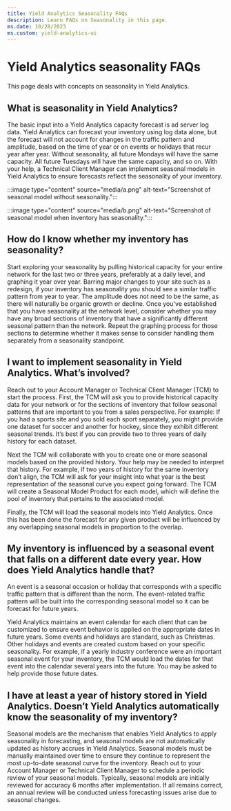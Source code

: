 ```yaml
---
title: Yield Analytics Seasonality FAQs
description: Learn FAQs on Seasonality in this page.
ms.date: 10/28/2023
ms.custom: yield-analytics-ui
---
```


# Yield Analytics seasonality FAQs

This page deals with concepts on seasonality in Yield Analytics.

## What is seasonality in Yield Analytics?

The basic input into a Yield Analytics capacity forecast is ad server log data. Yield Analytics can forecast your inventory using log data alone, but the forecast will not account for changes in the traffic pattern and amplitude, based on the time of year or on events or holidays that recur year after year. Without seasonality, all future Mondays will have the same capacity. All future Tuesdays will have the same capacity, and so on. With your help, a Technical Client Manager can implement seasonal models in Yield Analytics to ensure forecasts reflect the seasonality of your inventory.

:::image type="content" source="media/a.png" alt-text="Screenshot of seasonal model without seasonality.":::

:::image type="content" source="media/b.png" alt-text="Screenshot of seasonal model when inventory has seasonality.":::

## How do I know whether my inventory has seasonality?

Start exploring your seasonality by pulling historical capacity for your entire network for the last two or three years, preferably at a daily level, and graphing it year over year. Barring major changes to your site such as a redesign, if your inventory has seasonality you should see a similar traffic pattern from year to year. The amplitude does not need to be the same, as there will naturally be organic growth or decline. Once you've established that you have seasonality at the network level, consider whether you may have any broad sections of inventory that have a significantly different seasonal pattern than the network. Repeat the graphing process for those sections to determine whether it makes sense to consider handling them separately from a seasonality standpoint.

## I want to implement seasonality in Yield Analytics. What’s involved?

Reach out to your Account Manager or Technical Client Manager (TCM) to start the process. First, the TCM will ask you to provide historical capacity data for your network or for the sections of inventory that follow seasonal patterns that are important to you from a sales perspective. For example: If you had a sports site and you sold each sport separately, you might provide one dataset for soccer and another for hockey, since they exhibit different seasonal trends. It’s best if you can provide two to three years of daily history for each dataset.

Next the TCM will collaborate with you to create one or more seasonal models based on the provided history. Your help may be needed to interpret that history. For example, if two years of history for the same inventory don’t align, the TCM will ask for your insight into what year is the best representation of the seasonal curve you expect going forward. The TCM will create a Seasonal Model Product for each model, which will define the pool of inventory that pertains to the associated model.

Finally, the TCM will load the seasonal models into Yield Analytics. Once this has been done the forecast for any given product will be influenced by any overlapping seasonal models in proportion to the overlap.

## My inventory is influenced by a seasonal event that falls on a different date every year. How does Yield Analytics handle that?

An event is a seasonal occasion or holiday that corresponds with a specific traffic pattern that is different than the norm. The event-related traffic pattern will be built into the corresponding seasonal model so it can be forecast for future years.

Yield Analytics maintains an event calendar for each client that can be customized to ensure event behavior is applied on the appropriate dates in future years. Some events and holidays are standard, such as Christmas. Other holidays and events are created custom based on your specific seasonality. For example, if a yearly industry conference were an important seasonal event for your inventory, the TCM would load the dates for that event into the calendar several years into the future. You may be asked to help provide those future dates.

## I have at least a year of history stored in Yield Analytics. Doesn’t Yield Analytics automatically know the seasonality of my inventory?

Seasonal models are the mechanism that enables Yield Analytics to apply seasonality in forecasting, and seasonal models are not automatically updated as history accrues in Yield Analytics. Seasonal models must be manually maintained over time to ensure they continue to represent the most up-to-date seasonal curve for the inventory. Reach out to your Account Manager or Technical Client Manager to schedule a periodic review of your seasonal models. Typically, seasonal models are initially reviewed for accuracy 6 months after implementation. If all remains correct, an annual review will be conducted unless forecasting issues arise due to seasonal changes.
